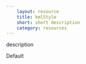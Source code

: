 ```yaml
---
    layout: resource
    title: kmlStyle
    short: short description
    category: resources
---
```


description

Default

